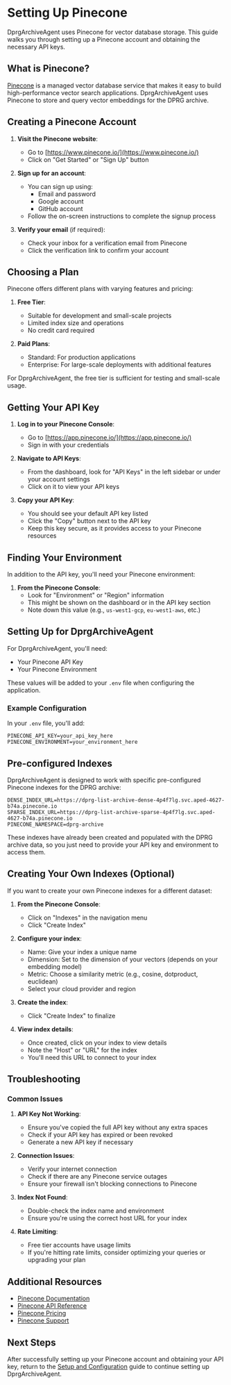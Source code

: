 # Setting Up Pinecone

DprgArchiveAgent uses Pinecone for vector database storage. This guide walks you through setting up a Pinecone account and obtaining the necessary API keys.

## What is Pinecone?

[Pinecone](https://www.pinecone.io/) is a managed vector database service that makes it easy to build high-performance vector search applications. DprgArchiveAgent uses Pinecone to store and query vector embeddings for the DPRG archive.

## Creating a Pinecone Account

1. **Visit the Pinecone website**:
   - Go to [https://www.pinecone.io/](https://www.pinecone.io/)
   - Click on "Get Started" or "Sign Up" button

2. **Sign up for an account**:
   - You can sign up using:
     - Email and password
     - Google account
     - GitHub account
   - Follow the on-screen instructions to complete the signup process

3. **Verify your email** (if required):
   - Check your inbox for a verification email from Pinecone
   - Click the verification link to confirm your account

## Choosing a Plan

Pinecone offers different plans with varying features and pricing:

1. **Free Tier**:
   - Suitable for development and small-scale projects
   - Limited index size and operations
   - No credit card required

2. **Paid Plans**:
   - Standard: For production applications
   - Enterprise: For large-scale deployments with additional features

For DprgArchiveAgent, the free tier is sufficient for testing and small-scale usage.

## Getting Your API Key

1. **Log in to your Pinecone Console**:
   - Go to [https://app.pinecone.io/](https://app.pinecone.io/)
   - Sign in with your credentials

2. **Navigate to API Keys**:
   - From the dashboard, look for "API Keys" in the left sidebar or under your account settings
   - Click on it to view your API keys

3. **Copy your API Key**:
   - You should see your default API key listed
   - Click the "Copy" button next to the API key
   - Keep this key secure, as it provides access to your Pinecone resources

## Finding Your Environment

In addition to the API key, you'll need your Pinecone environment:

1. **From the Pinecone Console**:
   - Look for "Environment" or "Region" information
   - This might be shown on the dashboard or in the API key section
   - Note down this value (e.g., `us-west1-gcp`, `eu-west1-aws`, etc.)

## Setting Up for DprgArchiveAgent

For DprgArchiveAgent, you'll need:
- Your Pinecone API Key
- Your Pinecone Environment

These values will be added to your `.env` file when configuring the application.

### Example Configuration

In your `.env` file, you'll add:

```
PINECONE_API_KEY=your_api_key_here
PINECONE_ENVIRONMENT=your_environment_here
```

## Pre-configured Indexes

DprgArchiveAgent is designed to work with specific pre-configured Pinecone indexes for the DPRG archive:

```
DENSE_INDEX_URL=https://dprg-list-archive-dense-4p4f7lg.svc.aped-4627-b74a.pinecone.io
SPARSE_INDEX_URL=https://dprg-list-archive-sparse-4p4f7lg.svc.aped-4627-b74a.pinecone.io
PINECONE_NAMESPACE=dprg-archive
```

These indexes have already been created and populated with the DPRG archive data, so you just need to provide your API key and environment to access them.

## Creating Your Own Indexes (Optional)

If you want to create your own Pinecone indexes for a different dataset:

1. **From the Pinecone Console**:
   - Click on "Indexes" in the navigation menu
   - Click "Create Index"

2. **Configure your index**:
   - Name: Give your index a unique name
   - Dimension: Set to the dimension of your vectors (depends on your embedding model)
   - Metric: Choose a similarity metric (e.g., cosine, dotproduct, euclidean)
   - Select your cloud provider and region

3. **Create the index**:
   - Click "Create Index" to finalize

4. **View index details**:
   - Once created, click on your index to view details
   - Note the "Host" or "URL" for the index
   - You'll need this URL to connect to your index

## Troubleshooting

### Common Issues

1. **API Key Not Working**:
   - Ensure you've copied the full API key without any extra spaces
   - Check if your API key has expired or been revoked
   - Generate a new API key if necessary

2. **Connection Issues**:
   - Verify your internet connection
   - Check if there are any Pinecone service outages
   - Ensure your firewall isn't blocking connections to Pinecone

3. **Index Not Found**:
   - Double-check the index name and environment
   - Ensure you're using the correct host URL for your index

4. **Rate Limiting**:
   - Free tier accounts have usage limits
   - If you're hitting rate limits, consider optimizing your queries or upgrading your plan

## Additional Resources

- [Pinecone Documentation](https://docs.pinecone.io/)
- [Pinecone API Reference](https://docs.pinecone.io/reference)
- [Pinecone Pricing](https://www.pinecone.io/pricing/)
- [Pinecone Support](https://support.pinecone.io/)

## Next Steps

After successfully setting up your Pinecone account and obtaining your API key, return to the [Setup and Configuration](../setup_and_configuration.md) guide to continue setting up DprgArchiveAgent. 